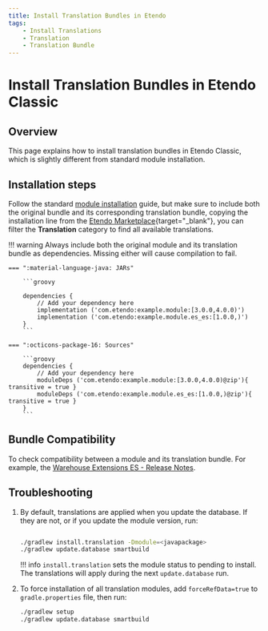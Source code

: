 ```yaml
---
title: Install Translation Bundles in Etendo
tags:
    - Install Translations
    - Translation
    - Translation Bundle
---
```


# Install Translation Bundles in Etendo Classic

## Overview
This page explains how to install translation bundles in Etendo Classic, which is slightly different from standard module installation.

## Installation steps

Follow the standard [module installation](./install-modules-in-etendo.md) guide, but make sure to include both the original bundle and its corresponding translation bundle, copying the installation line from the [Etendo Marketplace](https://marketplace.etendo.cloud/#/modules?page=1&category=0821B7B067004CD0BAD7A583B2BA9FD2){target="_blank"}, you can filter the **Translation** category to find all available translations.

!!! warning
    Always include both the original module and its translation bundle as dependencies. Missing either will cause compilation to fail.

    === ":material-language-java: JARs"

        ```groovy

        dependencies {
            // Add your dependency here
            implementation ('com.etendo:example.module:[3.0.0,4.0.0)')
            implementation ('com.etendo:example.module.es_es:[1.0.0,)')
        }
        ```

    === ":octicons-package-16: Sources"

        ```groovy
        dependencies {
            // Add your dependency here
            moduleDeps ('com.etendo:example.module:[3.0.0,4.0.0)@zip'){ transitive = true }
            moduleDeps ('com.etendo:example.module.es_es:[1.0.0,)@zip'){ transitive = true }
        }
        ```

## Bundle Compatibility

To check compatibility between a module and its translation bundle. For example, the [Warehouse Extensions ES - Release Notes](../../../../whats-new/release-notes/etendo-classic/translation-bundles/warehouse-extensions-es_es/release-notes.md).


## Troubleshooting

1. By default, translations are applied when you update the database. If they are not, or if you update the module version, run:

    ```bash title="Terminal"

    ./gradlew install.translation -Dmodule=<javapackage>
    ./gradlew update.database smartbuild
    ```

    !!! info
        `install.translation` sets the module status to pending to install. The translations will apply during the next `update.database` run.

2. To force installation of all translation modules, add `forceRefData=true` to `gradle.properties` file,  then run:

    ```bash title="Terminal"
    ./gradlew setup
    ./gradlew update.database smartbuild
    ```